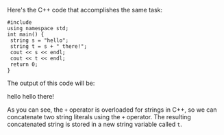 Here's the C++ code that accomplishes the same task:
```
#include 
using namespace std;
int main() {
 string s = "hello";
 string t = s + " there!";
 cout << s << endl;
 cout << t << endl;
 return 0;
}
```
The output of this code will be:

hello
hello there!

As you can see, the `+` operator is overloaded for strings in C++, so we can concatenate two string literals using the `+` operator. The resulting concatenated string is stored in a new string variable called `t`.

